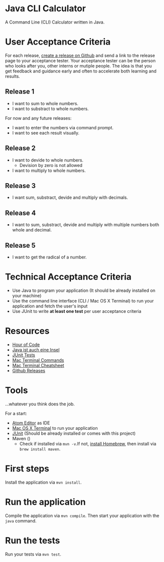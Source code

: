 # Java CLI Calculator

A Command Line (CLI) Calculator written in Java.

# User Acceptance Criteria

For each release, [create a release on Github](https://help.github.com/articles/creating-releases/) and send a link to the release page to your acceptance tester. Your acceptance tester can be the person who looks after you, other interns or mutiple people. The idea is that you get feedback and guidance early and often to accelerate both learning and results.

## Release 1

- I want to sum to whole numbers.
- I want to substract to whole numbers.

For now and any future releases:

- I want to enter the numbers via command prompt.
- I want to see each result visually.

## Release 2

- I want to devide to whole numbers.
  - Devision by zero is not allowed
- I want to multiply to whole numbers.

## Release 3

- I want sum, substract, devide and multiply with decimals.

## Release 4

- I want to sum, substract, devide and multiply with multiple numbers both whole and decimal.

## Release 5

- I want to get the radical of a number.

# Technical Acceptance Criteria

- Use Java to program your application (It should be already installed on your machine)
- Use the command line interface (CLI / Mac OS X Terminal) to run your application and fetch the user's input
- Use JUnit to write **at least one test** per user acceptance criteria

# Resources

- [Hour of Code](https://studio.code.org/hoc/1)
- [Java ist auch eine Insel](http://openbook.rheinwerk-verlag.de/javainsel/)
- [JUnit Tests](http://www.vogella.com/tutorials/JUnit/article.html)
- [Mac Terminal Commands](http://guides.macrumors.com/Terminal)
- [Mac Terminal Cheatsheet](https://github.com/0nn0/terminal-mac-cheatsheet/wiki/Terminal-Cheatsheet-for-Mac-(-basics-))
- [Github Releases](https://help.github.com/articles/creating-releases/)

# Tools

…whatever you think does the job.

For a start:

- [Atom Editor](https://atom.io/) as IDE
- [Mac OS X Terminal](http://www.maclife.de/tipps-tricks/software/os-x-das-terminal-fuer-einsteiger) to run your application
- [JUnit](http://junit.org/) (Should be already installed or comes with this project)
- Maven ()
  - Check if installed via `mvn -v`.If not, [install Homebrew](http://brew.sh/), then install via `brew install maven`.

# First steps

Install the application via `mvn install`.

# Run the application

Compile the application via `mvn compile`. Then start your application with the `java` command.

# Run the tests

Run your tests via `mvn test`.
